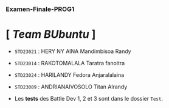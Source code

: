 ### Examen-Finale-PROG1

# [ ***Team BUbuntu*** ] 
- `STD23021` : HERY NY AINA Mandimbisoa Randy
- `STD23014` : RAKOTOMALALA Taratra fanoitra
- `STD23024` : HARILANDY Fedora Anjaralalaina
- `STD23089` : ANDRIANAIVOSOLO Titan Alrandy 

- Les **tests** des Battle Dev 1, 2 et 3 sont dans le dossier `Test`.  
